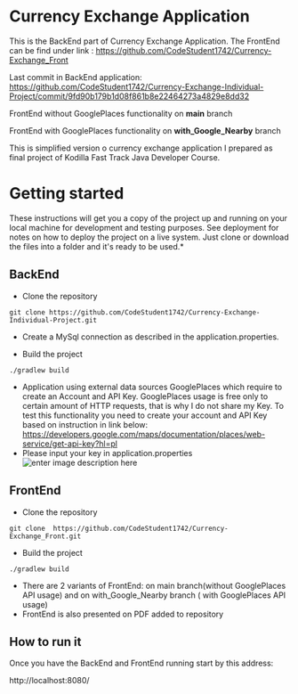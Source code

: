 ﻿# Currency Exchange Application
This is the BackEnd part of Currency Exchange Application.
The FrontEnd can be find under link : https://github.com/CodeStudent1742/Currency-Exchange_Front


Last commit in BackEnd application: https://github.com/CodeStudent1742/Currency-Exchange-Individual-Project/commit/9fd90b179b1d08f861b8e22464273a4829e8dd32


FrontEnd without GooglePlaces functionality on **main** branch


FrontEnd with GooglePlaces functionality on **with_Google_Nearby**  branch

This is simplified version o currency exchange application I prepared as final project of Kodilla Fast Track Java Developer Course.

# Getting started
These instructions will get you a copy of the project up and running on your local machine for development and testing purposes.
See deployment for notes on how to deploy the project on a live system. Just clone or download the files into a folder and it's ready to be used.*

## BackEnd

- Clone the repository
```
git clone https://github.com/CodeStudent1742/Currency-Exchange-Individual-Project.git
```
- Create a MySql connection as described in the application.properties.

- Build the project
```
./gradlew build
```
- Application  using external data sources GooglePlaces which require to create an Account and API Key.
GooglePlaces usage is free only to certain amount of HTTP requests, that is why I do not share my Key.
To test this functionality you need to create your account and API Key based on instruction in link below:
https://developers.google.com/maps/documentation/places/web-service/get-api-key?hl=pl
- Please input your key in application.properties
![enter image description here](https://snipboard.io/MV0n2o.jpg)

## FrontEnd
- Clone the repository
```
git clone  https://github.com/CodeStudent1742/Currency-Exchange_Front.git
```

- Build the project
```
./gradlew build
```
- There are 2 variants of FrontEnd: on  main branch(without GooglePlaces API usage) and  on with_Google_Nearby branch ( with GooglePlaces API usage)
- FrontEnd is also presented on PDF added to repository
## How to run it

Once you have the BackEnd and FrontEnd running start by this address:


http://localhost:8080/

